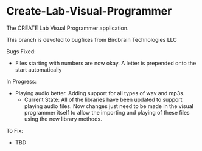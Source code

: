 # Create-Lab-Visual-Programmer
The CREATE Lab Visual Programmer application.

This branch is devoted to bugfixes from Birdbrain Technologies LLC 

Bugs Fixed: 
  * Files starting with numbers are now okay. A letter is prepended onto the start automatically
  
In Progress: 
  * Playing audio better. Adding support for all types of wav and mp3s. 
      * Current State: All of the libraries have been updated to support playing audio files. Now changes just need to be made in the visual programmer itself to allow the importing and playing of these files using the new library methods.

To Fix:
  * TBD
